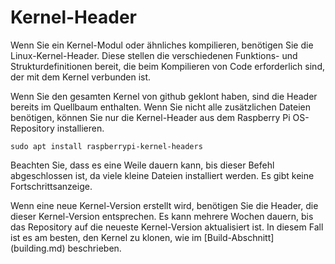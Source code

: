 # Kernel-Header

Wenn Sie ein Kernel-Modul oder ähnliches kompilieren, benötigen Sie die Linux-Kernel-Header. Diese stellen die verschiedenen Funktions- und Strukturdefinitionen bereit, die beim Kompilieren von Code erforderlich sind, der mit dem Kernel verbunden ist.

Wenn Sie den gesamten Kernel von github geklont haben, sind die Header bereits im Quellbaum enthalten. Wenn Sie nicht alle zusätzlichen Dateien benötigen, können Sie nur die Kernel-Header aus dem Raspberry Pi OS-Repository installieren.

```
sudo apt install raspberrypi-kernel-headers
```
Beachten Sie, dass es eine Weile dauern kann, bis dieser Befehl abgeschlossen ist, da viele kleine Dateien installiert werden. Es gibt keine Fortschrittsanzeige.

Wenn eine neue Kernel-Version erstellt wird, benötigen Sie die Header, die dieser Kernel-Version entsprechen. Es kann mehrere Wochen dauern, bis das Repository auf die neueste Kernel-Version aktualisiert ist. In diesem Fall ist es am besten, den Kernel zu klonen, wie im [Build-Abschnitt] (building.md) beschrieben.
